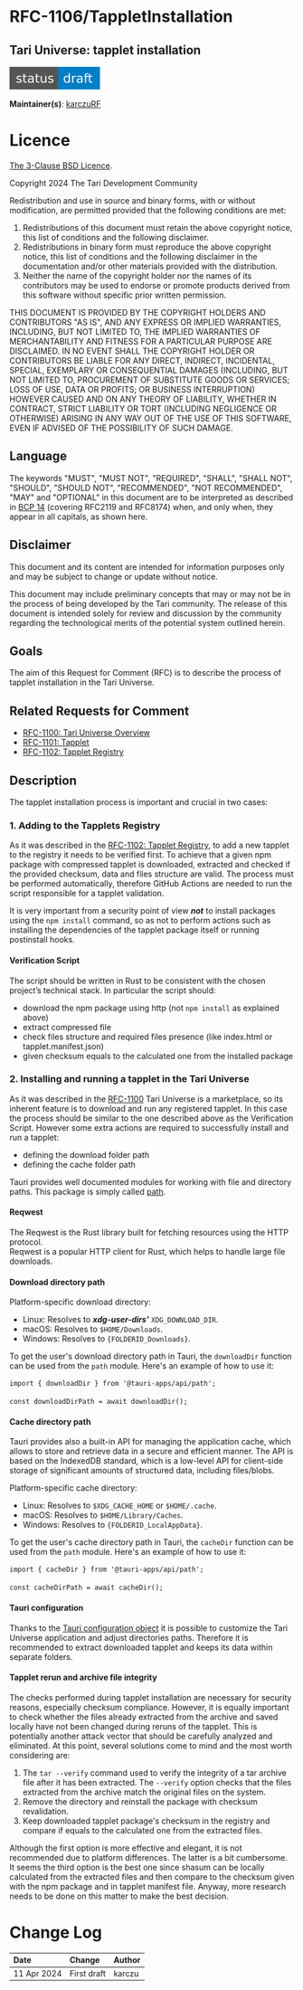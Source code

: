 # RFC-1106/TappletInstallation

## Tari Universe: tapplet installation

![status: draft](theme/images/status-draft.svg)

**Maintainer(s)**: [karczuRF](https://github.com/karczuRF)

# Licence

[ The 3-Clause BSD Licence](https://opensource.org/licenses/BSD-3-Clause).

Copyright 2024 The Tari Development Community

Redistribution and use in source and binary forms, with or without modification, are permitted provided that the
following conditions are met:

1. Redistributions of this document must retain the above copyright notice, this list of conditions and the following
   disclaimer.
2. Redistributions in binary form must reproduce the above copyright notice, this list of conditions and the following
   disclaimer in the documentation and/or other materials provided with the distribution.
3. Neither the name of the copyright holder nor the names of its contributors may be used to endorse or promote products
   derived from this software without specific prior written permission.

THIS DOCUMENT IS PROVIDED BY THE COPYRIGHT HOLDERS AND CONTRIBUTORS "AS IS", AND ANY EXPRESS OR IMPLIED WARRANTIES,
INCLUDING, BUT NOT LIMITED TO, THE IMPLIED WARRANTIES OF MERCHANTABILITY AND FITNESS FOR A PARTICULAR PURPOSE ARE
DISCLAIMED. IN NO EVENT SHALL THE COPYRIGHT HOLDER OR CONTRIBUTORS BE LIABLE FOR ANY DIRECT, INDIRECT, INCIDENTAL,
SPECIAL, EXEMPLARY OR CONSEQUENTIAL DAMAGES (INCLUDING, BUT NOT LIMITED TO, PROCUREMENT OF SUBSTITUTE GOODS OR
SERVICES; LOSS OF USE, DATA OR PROFITS; OR BUSINESS INTERRUPTION) HOWEVER CAUSED AND ON ANY THEORY OF LIABILITY,
WHETHER IN CONTRACT, STRICT LIABILITY OR TORT (INCLUDING NEGLIGENCE OR OTHERWISE) ARISING IN ANY WAY OUT OF THE USE OF
THIS SOFTWARE, EVEN IF ADVISED OF THE POSSIBILITY OF SUCH DAMAGE.

## Language

The keywords "MUST", "MUST NOT", "REQUIRED", "SHALL", "SHALL NOT", "SHOULD", "SHOULD NOT", "RECOMMENDED",
"NOT RECOMMENDED", "MAY" and "OPTIONAL" in this document are to be interpreted as described in
[BCP 14](https://tools.ietf.org/html/bcp14) (covering RFC2119 and RFC8174) when, and only when, they appear in all capitals, as
shown here.

## Disclaimer

This document and its content are intended for information purposes only and may be subject to change or update
without notice.

This document may include preliminary concepts that may or may not be in the process of being developed by the Tari
community. The release of this document is intended solely for review and discussion by the community regarding the
technological merits of the potential system outlined herein.

## Goals

The aim of this Request for Comment (RFC) is to describe the process of tapplet installation in the Tari Universe.

## Related Requests for Comment

- [RFC-1100: Tari Universe Overview](https://github.com/tari-project/rfcs/pull/134)
- [RFC-1101: Tapplet](https://github.com/tari-project/rfcs/pull/137)
- [RFC-1102: Tapplet Registry](https://github.com/tari-project/rfcs/pull/138)

## Description

The tapplet installation process is important and crucial in two cases:

### 1. Adding to the Tapplets Registry

As it was described in the [RFC-1102: Tapplet Registry](https://github.com/tari-project/rfcs/pull/138), to add a new tapplet to the registry it needs to be verified first. To achieve that a given npm package with compressed tapplet is downloaded, extracted and checked if the provided checksum, data and files structure are valid. The process must be performed automatically, therefore GitHub Actions are needed to run the script responsible for a tapplet validation.

It is very important from a security point of view **_not_** to install packages using the `npm install` command, so as not to perform actions such as installing the dependencies of the tapplet package itself or running postinstall hooks.

#### Verification Script

The script should be written in Rust to be consistent with the chosen project’s technical stack. In particular the script should:

- download the npm package using http (not `npm install` as explained above)
- extract compressed file
- check files structure and required files presence (like index.html or tapplet.manifest.json)
- given checksum equals to the calculated one from the installed package

### 2. Installing and running a tapplet in the Tari Universe

As it was described in the [RFC-1100](https://github.com/tari-project/rfcs/pull/134) Tari Universe is a marketplace, so its inherent feature is to download and run any registered tapplet. In this case the process should be similar to the one described above as the Verification Script. However some extra actions are required to successfully install and run a tapplet:

- defining the download folder path
- defining the cache folder path

Tauri provides well documented modules for working with file and directory paths. This package is simply called [path](https://tauri.app/v1/api/js/path).

#### Reqwest

The Reqwest is the Rust library built for fetching resources using the HTTP protocol.  
Reqwest is a popular HTTP client for Rust, which helps to handle large file downloads.

#### Download directory path

Platform-specific download directory:

- Linux: Resolves to **_xdg-user-dirs'_** `XDG_DOWNLOAD_DIR`.
- macOS: Resolves to `$HOME/Downloads`.
- Windows: Resolves to `{FOLDERID_Downloads}`.

To get the user's download directory path in Tauri, the `downloadDir` function can be used from the `path` module. Here's an example of how to use it:

```
import { downloadDir } from '@tauri-apps/api/path';

const downloadDirPath = await downloadDir();
```

#### Cache directory path

Tauri provides also a built-in API for managing the application cache, which allows to store and retrieve data in a secure and efficient manner. The API is based on the IndexedDB standard, which is a low-level API for client-side storage of significant amounts of structured data, including files/blobs.

Platform-specific cache directory:

- Linux: Resolves to `$XDG_CACHE_HOME` or `$HOME/.cache`.
- macOS: Resolves to `$HOME/Library/Caches`.
- Windows: Resolves to `{FOLDERID_LocalAppData}`.

To get the user's cache directory path in Tauri, the `cacheDir` function can be used from the `path` module. Here's an example of how to use it:

```
import { cacheDir } from '@tauri-apps/api/path';

const cacheDirPath = await cacheDir();
```

#### Tauri configuration

Thanks to the [Tauri configuration object](https://tauri.app/v1/api/config/#file-formats) it is possible to customize the Tari Universe application and adjust directories paths. Therefore it is recommended to extract downloaded tapplet and keeps its data within separate folders.

#### Tapplet rerun and archive file integrity

The checks performed during tapplet installation are necessary for security reasons, especially checksum compliance. However, it is equally important to check whether the files already extracted from the archive and saved locally have not been changed during reruns of the tapplet. This is potentially another attack vector that should be carefully analyzed and eliminated.
At this point, several solutions come to mind and the most worth considering are:

1. The `tar --verify` command used to verify the integrity of a tar archive file after it has been extracted. The `--verify` option checks that the files extracted from the archive match the original files on the system.
2. Remove the directory and reinstall the package with checksum revalidation.
3. Keep downloaded tapplet package's checksum in the registry and compare if equals to the calculated one from the extracted files.

Although the first option is more effective and elegant, it is not recommended due to platform differences. The latter is a bit cumbersome. It seems the third option is the best one since shasum can be locally calculated from the extracted files and then compare to the checksum given with the npm package and in tapplet manifest file. Anyway, more research needs to be done on this matter to make the best decision.

# Change Log

| Date        | Change      | Author |
| :---------- | :---------- | :----- |
| 11 Apr 2024 | First draft | karczu |

